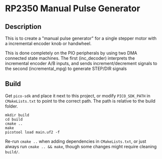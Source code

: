 # RP2350 Manual Pulse Generator

## Description

This is to create a "manual pulse generator" for a single stepper motor with a incremental encoder knob or handwheel.

This is done completely on the PIO peripherals by using two DMA connected state machines. The first (inc_decoder) interprets the incremental encoder A/B inputs, and sends increment/decrement signals to the second (incremental_mpg) to generate STEP/DIR signals

## Build

Get `pico-sdk` and place it next to this project, or modify `PICO_SDK_PATH` in `CMakeLists.txt` to point to the correct path. The path is relative to the build folder.
```
mkdir build
cd build
cmake ..
make
picotool load main.uf2 -f
```
Re-run `cmake ..` when adding dependencies in `CMakeLists.txt`, or just always run `cmake .. && make`, though some changes might require cleaning `build/`.